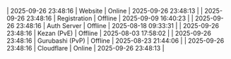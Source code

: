 | 2025-09-26 23:48:16 | Website | Online | 2025-09-26 23:48:13 |
| 2025-09-26 23:48:16 | Registration | Offline | 2025-09-09 16:40:23 |
| 2025-09-26 23:48:16 | Auth Server | Offline | 2025-08-18 09:33:31 |
| 2025-09-26 23:48:16 | Kezan (PvE) | Offline | 2025-08-03 17:58:02 |
| 2025-09-26 23:48:16 | Gurubashi (PvP) | Offline | 2025-08-23 21:44:06 |
| 2025-09-26 23:48:16 | Cloudflare | Online | 2025-09-26 23:48:13 |

